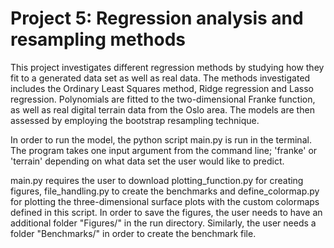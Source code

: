 # Project 5: Regression analysis and resampling methods
This project investigates different regression methods by studying how they fit to a generated data set as well as real data. The methods investigated includes the Ordinary Least Squares method, Ridge regression and Lasso regression. Polynomials are fitted to the two-dimensional Franke function, as well as real digital terrain data from the Oslo area. The models are then assessed by employing the bootstrap resampling technique.

In order to run the model, the python script main.py is run in the terminal. The program takes one input argument from the command line; 'franke' or 'terrain' depending on what data set the user would like to predict.

main.py requires the user to download plotting_function.py for creating figures, file_handling.py to create the benchmarks and define_colormap.py for plotting the three-dimensional surface plots with the custom colormaps defined in this script. In order to save the figures, the user needs to have an additional folder "Figures/" in the run directory. Similarly, the user needs a folder "Benchmarks/" in order to create the benchmark file.
